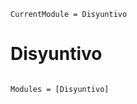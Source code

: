 ```@meta
CurrentModule = Disyuntivo
```

# Disyuntivo

```@index
```

```@autodocs
Modules = [Disyuntivo]
```
